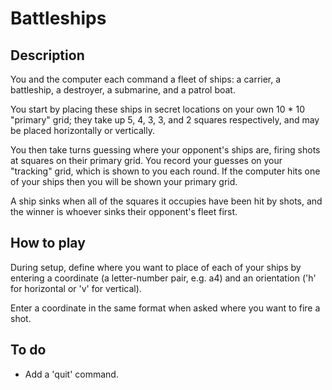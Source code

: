 # Battleships

## Description

You and the computer each command a fleet of ships: a carrier,
a battleship, a destroyer, a submarine, and a patrol boat.

You start by placing these ships in secret locations on your own
10 * 10 "primary" grid; they take up 5, 4, 3, 3, and 2 squares
respectively, and may be placed horizontally or vertically.

You then take turns guessing where your opponent's ships are,
firing shots at squares on their primary grid. You record your
guesses on your "tracking" grid, which is shown to you each round.
If the computer hits one of your ships then you will be shown
your primary grid.

A ship sinks when all of the squares it occupies have been hit
by shots, and the winner is whoever sinks their opponent's fleet
first.

## How to play

During setup, define where you want to place of each of your ships
by entering a coordinate (a letter-number pair, e.g. a4) and an
orientation ('h' for horizontal or 'v' for vertical).

Enter a coordinate in the same format when asked where you want
to fire a shot.

## To do

* Add a 'quit' command.
